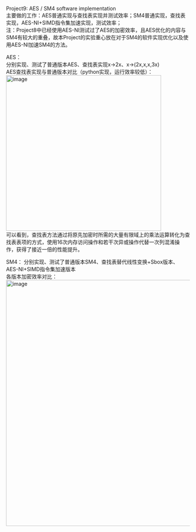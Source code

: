 Project9: AES / SM4 software implementation  
主要做的工作：AES普通实现与查找表实现并测试效率；SM4普通实现，查找表实现，AES-NI+SIMD指令集加速实现，测试效率；   
注：Project8中已经使用AES-NI测试过了AES的加密效率，且AES优化的内容与SM4有较大的重叠，故本Project的实验重心放在对于SM4的软件实现优化以及使用AES-NI加速SM4的方法。  
  
AES：  
分别实现、测试了普通版本AES、查找表实现x->2x、x->(2x,x,x,3x)  
AES查找表实现与普通版本对比（python实现，运行效率较低）：  
<img width="425" alt="image" src="https://github.com/Dianyudengdeng/homework-group-113/assets/93588357/c898c711-2a58-4ce3-86b2-9dab74b84dfd">  
可以看到，查找表方法通过将原先加密时所需的大量有限域上的乘法运算转化为查找表表项的方式，使用16次内存访问操作和若干次异或操作代替一次列混淆操作，获得了接近一倍的性能提升。  

SM4：
分别实现、测试了普通版本SM4、查找表替代线性变换+Sbox版本、AES-NI+SIMD指令集加速版本  
各版本加密效率对比：    
<img width="672" alt="image" src="https://github.com/Dianyudengdeng/homework-group-113/assets/93588357/4ae7ca87-13b5-4487-8ff0-1c8c24e5b2cc">
